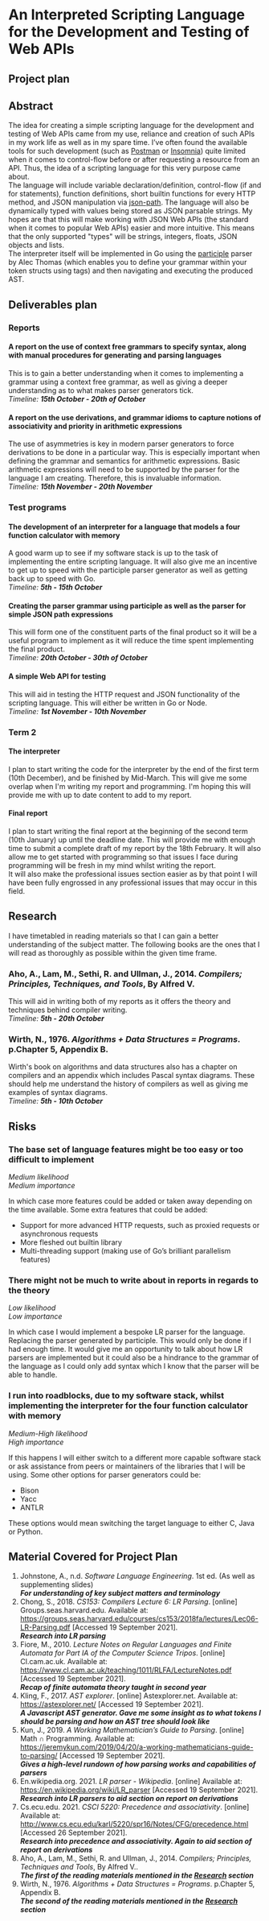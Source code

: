 # An Interpreted Scripting Language for the Development and Testing of Web APIs

## Project plan

## Abstract

The idea for creating a simple scripting language for the development and testing of Web APIs came from my use, reliance and creation of such APIs in my work life as well as in my spare time. I’ve often found the available tools for such development (such as [Postman](https://www.postman.com/) or [Insomnia](https://insomnia.rest/)) quite limited when it comes to control-flow before or after requesting a resource from an API. Thus, the idea of a scripting language for this very purpose came about.<br/>
The language will include variable declaration/definition, control-flow (if and for statements), function definitions, short builtin functions for every HTTP method, and JSON manipulation via [json-path](https://www.baeldung.com/guide-to-jayway-jsonpath). The language will also be dynamically typed with values being stored as JSON parsable strings. My hopes are that this will make working with JSON Web APIs (the standard when it comes to popular Web APIs) easier and more intuitive. This means that the only supported "types" will be strings, integers, floats, JSON objects and lists.<br/>
The interpreter itself will be implemented in Go using the [participle](https://github.com/alecthomas/participle) parser by Alec Thomas (which enables you to define your grammar within your token structs using tags) and then navigating and executing the produced AST.

## Deliverables plan

### Reports

#### A report on the use of context free grammars to specify syntax, along with manual procedures for generating and parsing languages

This is to gain a better understanding when it comes to implementing a grammar using a context free grammar, as well as giving a deeper understanding as to what makes parser generators tick.<br/>
_Timeline: **15th October - 20th of October**_

#### A report on the use derivations, and grammar idioms to capture notions of associativity and priority in arithmetic expressions

The use of asymmetries is key in modern parser generators to force derivations to be done in a particular way. This is especially important when defining the grammar and semantics for arithmetic expressions. Basic arithmetic expressions will need to be supported by the parser for the language I am creating. Therefore, this is invaluable information.<br/>
_Timeline: **15th November - 20th November**_

### Test programs

#### The development of an interpreter for a language that models a four function calculator with memory

A good warm up to see if my software stack is up to the task of implementing the entire scripting language. It will also give me an incentive to get up to speed with the participle parser generator as well as getting back up to speed with Go.<br/>
_Timeline: **5th - 15th October**_

#### Creating the parser grammar using participle as well as the parser for simple JSON path expressions

This will form one of the constituent parts of the final product so it will be a useful program to implement as it will reduce the time spent implementing the final product.<br/>
_Timeline: **20th October - 30th of October**_

#### A simple Web API for testing

This will aid in testing the HTTP request and JSON functionality of the scripting language. This will either be written in Go or Node.<br/>
_Timeline: **1st November - 10th November**_

### Term 2

#### The interpreter

I plan to start writing the code for the interpreter by the end of the first term (10th December), and be finished by Mid-March. This will give me some overlap when I'm writing my report and programming. I'm hoping this will provide me with up to date content to add to my report.

#### Final report

I plan to start writing the final report at the beginning of the second term (10th January) up until the deadline date. This will provide me with enough time to submit a complete draft of my report by the 18th February. It will also allow me to get started with programming so that issues I face during programming will be fresh in my mind whilst writing the report.<br/>
It will also make the professional issues section easier as by that point I will have been fully engrossed in any professional issues that may occur in this field.

## Research

I have timetabled in reading materials so that I can gain a better understanding of the subject matter. The following books are the ones that I will read as thoroughly as possible within the given time frame.

### Aho, A., Lam, M., Sethi, R. and Ullman, J., 2014. *Compilers; Principles, Techniques, and Tools*, By Alfred V.

This will aid in writing both of my reports as it offers the theory and techniques behind compiler writing.<br/>
_Timeline: **5th - 20th October**_

### Wirth, N., 1976. *Algorithms + Data Structures = Programs*. p.Chapter 5, Appendix B.

Wirth's book on algorithms and data structures also has a chapter on compilers and an appendix which includes Pascal syntax diagrams. These should help me understand the history of compilers as well as giving me examples of syntax diagrams.<br/>
_Timeline: **5th - 10th October**_

## Risks

### The base set of language features might be too easy or too difficult to implement

*Medium likelihood*<br/>
*Medium importance*<br/>

In which case more features could be added or taken away depending on the time available. Some extra features that could be added:

- Support for more advanced HTTP requests, such as proxied requests or asynchronous requests
- More fleshed out builtin library
- Multi-threading support (making use of Go’s brilliant parallelism features)

### There might not be much to write about in reports in regards to the theory

*Low likelihood*<br/>
*Low importance*<br/>

In which case I would implement a bespoke LR parser for the language. Replacing the parser generated by participle. This would only be done if I had enough time. It would give me an opportunity to talk about how LR parsers are implemented but it could also be a hindrance to the grammar of the language as I could only add syntax which I know that the parser will be able to handle.

### I run into roadblocks, due to my software stack, whilst implementing the interpreter for the four function calculator with memory

*Medium-High likelihood*<br/>
*High importance*<br/>

If this happens I will either switch to a different more capable software stack or ask assistance from peers or maintainers of the libraries that I will be using. Some other options for parser generators could be:

- Bison
- Yacc
- ANTLR

These options would mean switching the target language to either C, Java or Python.

<div style="page-break-after: always"></div>

## Material Covered for Project Plan

1. Johnstone, A., n.d. *Software Language Engineering*. 1st ed. (As well as supplementing slides)<br/>
_**For understanding of key subject matters and terminology**_
1. Chong, S., 2018. *CS153: Compilers Lecture 6: LR Parsing*. [online] Groups.seas.harvard.edu. Available at: <https://groups.seas.harvard.edu/courses/cs153/2018fa/lectures/Lec06-LR-Parsing.pdf> [Accessed 19 September 2021].<br/>
_**Research into LR parsing**_
1. Fiore, M., 2010. *Lecture Notes on Regular Languages and Finite Automata for Part IA of the Computer Science Tripos*. [online] Cl.cam.ac.uk. Available at: <https://www.cl.cam.ac.uk/teaching/1011/RLFA/LectureNotes.pdf> [Accessed 19 September 2021].<br/>
_**Recap of finite automata theory taught in second year**_
1. Kling, F., 2017. *AST explorer*. [online] Astexplorer.net. Available at: <https://astexplorer.net/> [Accessed 19 September 2021].<br/>
_**A Javascript AST generator. Gave me some insight as to what tokens I should be parsing and how an AST tree should look like**_
1. Kun, J., 2019. *A Working Mathematician’s Guide to Parsing*. [online] Math ∩ Programming. Available at: <https://jeremykun.com/2019/04/20/a-working-mathematicians-guide-to-parsing/> [Accessed 19 September 2021].<br/>
_**Gives a high-level rundown of how parsing works and capabilities of parsers**_
1. En.wikipedia.org. 2021. *LR parser - Wikipedia*. [online] Available at: <https://en.wikipedia.org/wiki/LR_parser> [Accessed 19 September 2021].<br/>
_**Research into LR parsers to aid section on report on derivations**_
1. Cs.ecu.edu. 2021. *CSCI 5220: Precedence and associativity*. [online] Available at: <http://www.cs.ecu.edu/karl/5220/spr16/Notes/CFG/precedence.html> [Accessed 26 September 2021].<br/>
_**Research into precedence and associativity. Again to aid section of report on derivations**_
1. Aho, A., Lam, M., Sethi, R. and Ullman, J., 2014. *Compilers; Principles, Techniques and Tools*, By Alfred V..<br/>
_**The first of the reading materials mentioned in the [Research](#research) section**_
1. Wirth, N., 1976. *Algorithms + Data Structures = Programs*. p.Chapter 5, Appendix B.<br/>
_**The second of the reading materials mentioned in the [Research](#research) section**_

